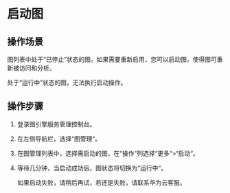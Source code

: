 # 启动图<a name="ges_01_0014"></a>

## 操作场景<a name="section92613514355"></a>

图列表中处于“已停止”状态的图，如果需要重新启用，您可以启动图，使得图可重新被访问和分析。

处于“运行中”状态的图，无法执行启动操作。

## 操作步骤<a name="section18333121833512"></a>

1.  登录图引擎服务管理控制台。
2.  在左侧导航栏，选择“图管理“。
3.  在图管理列表中，选择需启动的图，在“操作“列选择“更多“\>“启动“。
4.  等待几分钟，当启动成功后，图状态将切换为“运行中“。

    如果启动失败，请稍后再试，若还是失败，请联系华为云客服。


